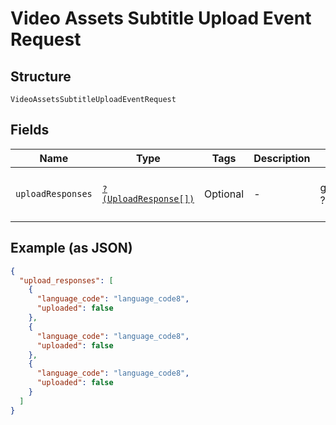 
# Video Assets Subtitle Upload Event Request

## Structure

`VideoAssetsSubtitleUploadEventRequest`

## Fields

| Name | Type | Tags | Description | Getter | Setter |
|  --- | --- | --- | --- | --- | --- |
| `uploadResponses` | [`?(UploadResponse[])`](../../doc/models/upload-response.md) | Optional | - | getUploadResponses(): ?array | setUploadResponses(?array uploadResponses): void |

## Example (as JSON)

```json
{
  "upload_responses": [
    {
      "language_code": "language_code8",
      "uploaded": false
    },
    {
      "language_code": "language_code8",
      "uploaded": false
    },
    {
      "language_code": "language_code8",
      "uploaded": false
    }
  ]
}
```

